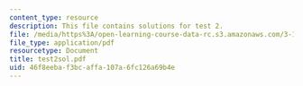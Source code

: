 ```yaml
---
content_type: resource
description: This file contains solutions for test 2.
file: /media/https%3A/open-learning-course-data-rc.s3.amazonaws.com/3-185-transport-phenomena-in-materials-engineering-fall-2003/46f8eebaf3bcaffa107a6fc126a69b4e_test2sol.pdf
file_type: application/pdf
resourcetype: Document
title: test2sol.pdf
uid: 46f8eeba-f3bc-affa-107a-6fc126a69b4e
---
```

